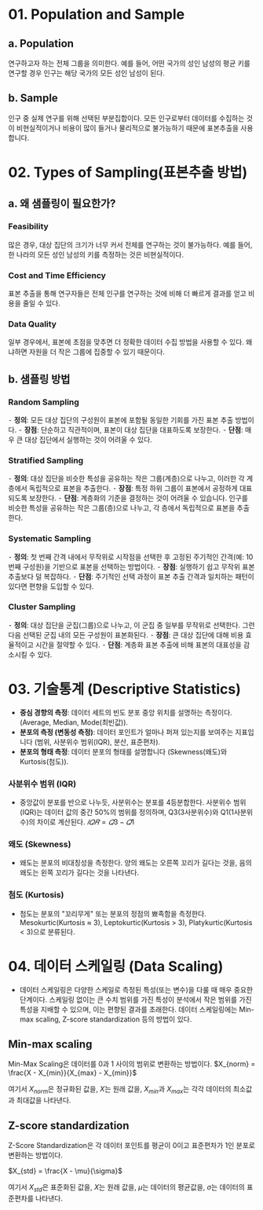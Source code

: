 # 01. Population and Sample

## a. Population

연구하고자 하는 전체 그룹을 의미한다. 예를 들어, 어떤 국가의 성인 남성의 평균 키를 연구할 경우 인구는 해당 국가의 모든 성인 남성이 된다.

## b. Sample

인구 중 실제 연구를 위해 선택된 부분집합이다. 모든 인구로부터 데이터를 수집하는 것이 비현실적이거나 비용이 많이 들거나 물리적으로 불가능하기 때문에 표본추출을 사용합니다.

# 02. Types of Sampling(표본추출 방법)

## a. 왜 샘플링이 필요한가?

### Feasibility

많은 경우, 대상 집단의 크기가 너무 커서 전체를 연구하는 것이 불가능하다. 예를 들어, 한 나라의 모든 성인 남성의 키를 측정하는 것은 비현실적이다.

### Cost and Time Efficiency

표본 추출을 통해 연구자들은 전체 인구를 연구하는 것에 비해 더 빠르게 결과를 얻고 비용을 줄일 수 있다.

### Data Quality

일부 경우에서, 표본에 초점을 맞추면 더 정확한 데이터 수집 방법을 사용할 수 있다. 왜냐하면 자원을 더 작은 그룹에 집중할 수 있기 때문이다.

## b. 샘플링 방법

### Random Sampling

⁃ **정의**: 모든 대상 집단의 구성원이 표본에 포함될 동일한 기회를 가진 표본 추출 방법이다.
⁃ **장점**: 단순하고 직관적이며, 표본이 대상 집단을 대표하도록 보장한다.
⁃ **단점**: 매우 큰 대상 집단에서 실행하는 것이 어려울 수 있다.

### Stratified Sampling

⁃ **정의**: 대상 집단을 비슷한 특성을 공유하는 작은 그룹(계층)으로 나누고, 이러한 각 계층에서 독립적으로 표본을 추출한다.
⁃ **장점**: 특정 하위 그룹이 표본에서 공정하게 대표되도록 보장한다.
⁃ **단점**: 계층화의 기준을 결정하는 것이 어려울 수 있습니다.
인구를 비슷한 특성을 공유하는 작은 그룹(층)으로 나누고, 각 층에서 독립적으로 표본을 추출한다.

### Systematic Sampling

⁃ **정의**: 첫 번째 간격 내에서 무작위로 시작점을 선택한 후 고정된 주기적인 간격(예: 10번째 구성원)을 기반으로 표본을 선택하는 방법이다.
⁃ **장점**: 실행하기 쉽고 무작위 표본 추출보다 덜 복잡하다.
⁃ **단점**: 주기적인 선택 과정이 표본 추출 간격과 일치하는 패턴이 있다면 편향을 도입할 수 있다.

### Cluster Sampling

⁃ **정의**: 대상 집단을 군집(그룹)으로 나누고, 이 군집 중 일부를 무작위로 선택한다. 그런 다음 선택된 군집 내의 모든 구성원이 표본화된다.
⁃ **장점**: 큰 대상 집단에 대해 비용 효율적이고 시간을 절약할 수 있다.
⁃ **단점**: 계층화 표본 추출에 비해 표본의 대표성을 감소시킬 수 있다.

# 03. 기술통계 (Descriptive Statistics)

-   **중심 경향의 측정**: 데이터 세트의 빈도 분포 중앙 위치를 설명하는 측정이다. (Average, Median, Mode(최빈값)).
-   **분포의 측정 (변동성 측정)**: 데이터 포인트가 얼마나 퍼져 있는지를 보여주는 지표입니다 (범위, 사분위수 범위(IQR), 분산, 표준편차).
-   **분포의 형태 측정**: 데이터 분포의 형태를 설명합니다 (Skewness(왜도)와 Kurtosis(첨도)).

### 사분위수 범위 (IQR)

-   중앙값이 분포를 반으로 나누듯, 사분위수는 분포를 4등분합한다. 사분위수 범위(IQR)는 데이터 값의 중간 50%의 범위를 정의하며, Q3(3사분위수)와 Q1(1사분위수)의 차이로 계산된다.
    $𝐼𝑄𝑅 = 𝑄3 − 𝑄1$

### 왜도 (Skewness)

-   왜도는 분포의 비대칭성을 측정한다. 양의 왜도는 오른쪽 꼬리가 길다는 것을, 음의 왜도는 왼쪽 꼬리가 길다는 것을 나타낸다.

### 첨도 (Kurtosis)

-   첨도는 분포의 "꼬리무게" 또는 분포의 정점의 뾰족함을 측정한다. Mesokurtic(Kurtosis ≈ 3), Leptokurtic(Kurtosis > 3), Platykurtic(Kurtosis < 3)으로 분류된다.

# 04. 데이터 스케일링 (Data Scaling)

-   데이터 스케일링은 다양한 스케일로 측정된 특성(또는 변수)을 다룰 때 매우 중요한 단계이다. 스케일링 없이는 큰 수치 범위를 가진 특성이 분석에서 작은 범위를 가진 특성을 지배할 수 있으며, 이는 편향된 결과를 초래한다. 데이터 스케일링에는 Min-max scaling, Z-score standardization 등의 방법이 있다.

## Min-max scaling

Min-Max Scaling은 데이터를 0과 1 사이의 범위로 변환하는 방법이다.
$X_{norm} = \frac{X - X_{min}}{X_{max} - X_{min}}$

여기서 $X_{norm}$은 정규화된 값을, $X$는 원래 값을, $X_{min}$과 $X_{max}$는 각각 데이터의 최소값과 최대값을 나타낸다.

## Z-score standardization

Z-Score Standardization은 각 데이터 포인트를 평균이 0이고 표준편차가 1인 분포로 변환하는 방법이다.

$X_{std} = \frac{X - \mu}{\sigma}$

여기서 $X_{std}$은 표준화된 값을, $X$는 원래 값을, $\mu$는 데이터의 평균값을, $\sigma$는 데이터의 표준편차를 나타낸다.
